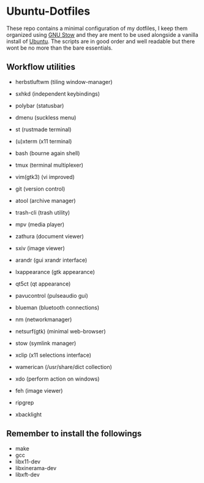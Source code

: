 # Ubuntu-Dotfiles

These repo contains a minimal configuration of my dotfiles, I keep them organized using [GNU Stow](https://www.gnu.org/software/stow/) and they are ment to be used alongside a vanilla install of [Ubuntu](https://ubuntu.com/#download). The scripts are in good order and well readable but there wont be no more than the bare essentials.




## Workflow utilities

- herbstluftwm (tiling window-manager)
- sxhkd        (independent keybindings)
- polybar      (statusbar)
- dmenu        (suckless menu)

- st           (rustmade terminal)
- (u)xterm     (x11 terminal)
- bash         (bourne again shell)
- tmux         (terminal multiplexer)
- vim(gtk3)    (vi improved)

- git          (version control)
- atool        (archive manager)
- trash-cli    (trash utility)

- mpv          (media player)
- zathura      (document viewer)
- sxiv         (image viewer)

- arandr       (gui xrandr interface)
- lxappearance (gtk appearance)
- qt5ct        (qt appearance)
- pavucontrol  (pulseaudio gui)
- blueman      (bluetooth connections)
- nm           (networkmanager)
- netsurf(gtk) (minimal web-browser)

- stow         (symlink manager)
- xclip        (x11 selections interface)
- wamerican    (/usr/share/dict collection)
- xdo          (perform action on windows)
- feh          (image viewer)
- ripgrep
- xbacklight




## Remember to install the followings

- make
- gcc
- libx11-dev
- libxinerama-dev
- libxft-dev
